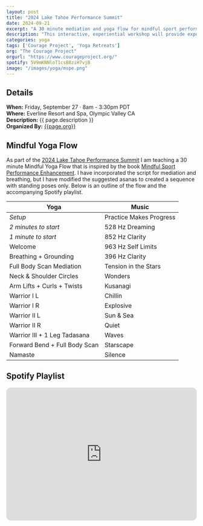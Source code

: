 ```yaml
---
layout: post
title: "2024 Lake Tahoe Performance Summit"
date: 2024-09-21
excerpt: "A 30 minute mediation and yoga flow for mindful sport performance enhancement." 
description: "This interactive, experiential workshop will provide exposure to the educational content and mindfulness exercises that comprise a leading, evidence-informed, mental training program: Mindful Sport Performance Enhancement (Kaufman, Glass & Pineau, 2018). Participants will gain a deeper understanding of the theoretical and empirical basis of MSPE, factors relevant to its application across diverse populations and settings, as well as limitations of this research and future directions. Dr. Kaufman will present key strategies for integrating core mindfulness skills into practice, competition, and daily life. During a catered, working lunch, a moderated, multi-disciplinary panel will discuss factors related to sport performance from the sport science, coach, and athlete perspectives. Participants will gain hands-on, experiential instruction in MSPE concepts and practices via participation in an in-vivo, mindful yoga practice and a guided, mindful hike in the picturesque Olympic Valley."
categories: yoga
tags: ['Courage Project', 'Yoga Retreats']
org: "The Courage Project"
orgurl: "https://www.courageproject.org/"
spotify: 5V9mKNNloT1csB8ziH7vjB
image: "/images/yoga/mspe.png" 
---
```


## Details

<!--
**When:** {{ page.date | date: '%A, %B %-d, %Y' }} at 9:00 AM       
--->
**When:** Friday, September 27 · 8am - 3:30pm PDT        
**Where:** Everline Resort and Spa, Olympic Valley CA        
**Description:** {{ page.description }}              
**Organized By:** [{{page.org}}]({{page.orgurl}})     

## Mindful Yoga Flow
 
As part of the [2024 Lake Tahoe Performance Summit](https://www.eventbrite.com/e/2024-lake-tahoe-performance-summit-tickets-876987381867?utm-campaign=social&utm-content=attendeeshare&utm-medium=discovery&utm-term=listing&utm-source=cp&aff=ebdsshcopyurl) I am teaching a 30 minute Mindful Yoga Flow that is inspired by the book [Mindful Sport Performance Enhancement](https://www.mindfulsportperformance.org/book). I have incorporated the script for mediation and breathing, but I have modified the suggested asanas to created a sequence with standing poses only. Below is an outline of the flow and the accompanying Spotify playlist.


| **Yoga**                      | **Music**               |
| ----------------------------- | ----------------------- |
| _Setup_                       | Practice Makes Progress |
| _2 minutes to start_          | 528 Hz Dreaming         |
| _1 minute to start_           | 852 Hz Clarity          |
| Welcome                       | 963 Hz Self Limits      |
| Breathing + Grounding         | 396 Hz Clarity          |
| Full Body Scan Mediation      | Tension in the Stars    |
| Neck & Shoulder Circles       | Wonders                 |
| Arm Lifts + Curls + Twists    | Kusanagi                |
| Warrior I L                   | Chillin                 |
| Warrior I R                   | Explosive               |
| Warrior II L                  | Sun & Sea               |
| Warrior II R                  | Quiet                   |
| Warrior III + 1 Leg Tadasana  | Waves                   |
| Forward Bend + Full Body Scan | Starscape               |
| Namaste                       | Silence                 |

## Spotify Playlist

<iframe style="border-radius:12px" src="https://open.spotify.com/embed/playlist/{{ page.spotify }}?utm_source=generator" width="100%" height="352" frameBorder="0" allowfullscreen="" allow="autoplay; clipboard-write; encrypted-media; fullscreen; picture-in-picture" loading="lazy"></iframe>  
